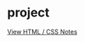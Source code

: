# project


<a href="https://htmlpreview.github.io/?https://github.com/fswylie01/project/blob/master/web_design_notes.html">View HTML / CSS Notes</a></br>
